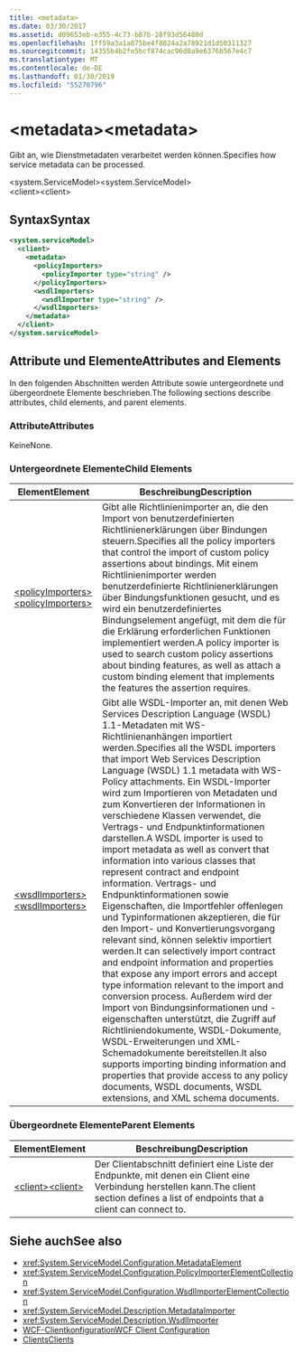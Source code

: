 ```yaml
---
title: <metadata>
ms.date: 03/30/2017
ms.assetid: d09653eb-e355-4c73-b87b-28f93d56480d
ms.openlocfilehash: 1ff59a3a1a075be4f8024a2a78921d1d50311327
ms.sourcegitcommit: 14355b4b2fe5bcf874cac96d0a9e6376b567e4c7
ms.translationtype: MT
ms.contentlocale: de-DE
ms.lasthandoff: 01/30/2019
ms.locfileid: "55270796"
---
```

# <a name="metadata"></a><span data-ttu-id="dd2a0-101">\<metadata></span><span class="sxs-lookup"><span data-stu-id="dd2a0-101">\<metadata></span></span>
<span data-ttu-id="dd2a0-102">Gibt an, wie Dienstmetadaten verarbeitet werden können.</span><span class="sxs-lookup"><span data-stu-id="dd2a0-102">Specifies how service metadata can be processed.</span></span>  
  
 <span data-ttu-id="dd2a0-103">\<system.ServiceModel></span><span class="sxs-lookup"><span data-stu-id="dd2a0-103">\<system.ServiceModel></span></span>  
<span data-ttu-id="dd2a0-104">\<client></span><span class="sxs-lookup"><span data-stu-id="dd2a0-104">\<client></span></span>  
  
## <a name="syntax"></a><span data-ttu-id="dd2a0-105">Syntax</span><span class="sxs-lookup"><span data-stu-id="dd2a0-105">Syntax</span></span>  
  
```xml  
<system.serviceModel>
  <client>
    <metadata>
      <policyImporters>
        <policyImporter type="string" />
      </policyImporters>
      <wsdlImporters>
        <wsdlImporter type="string" />
      </wsdlImporters>
    </metadata>
  </client>
</system.serviceModel>
```  
  
## <a name="attributes-and-elements"></a><span data-ttu-id="dd2a0-106">Attribute und Elemente</span><span class="sxs-lookup"><span data-stu-id="dd2a0-106">Attributes and Elements</span></span>  
 <span data-ttu-id="dd2a0-107">In den folgenden Abschnitten werden Attribute sowie untergeordnete und übergeordnete Elemente beschrieben.</span><span class="sxs-lookup"><span data-stu-id="dd2a0-107">The following sections describe attributes, child elements, and parent elements.</span></span>  
  
### <a name="attributes"></a><span data-ttu-id="dd2a0-108">Attribute</span><span class="sxs-lookup"><span data-stu-id="dd2a0-108">Attributes</span></span>  
 <span data-ttu-id="dd2a0-109">Keine</span><span class="sxs-lookup"><span data-stu-id="dd2a0-109">None.</span></span>  
  
### <a name="child-elements"></a><span data-ttu-id="dd2a0-110">Untergeordnete Elemente</span><span class="sxs-lookup"><span data-stu-id="dd2a0-110">Child Elements</span></span>  
  
|<span data-ttu-id="dd2a0-111">Element</span><span class="sxs-lookup"><span data-stu-id="dd2a0-111">Element</span></span>|<span data-ttu-id="dd2a0-112">Beschreibung</span><span class="sxs-lookup"><span data-stu-id="dd2a0-112">Description</span></span>|  
|-------------|-----------------|  
|[<span data-ttu-id="dd2a0-113">\<policyImporters></span><span class="sxs-lookup"><span data-stu-id="dd2a0-113">\<policyImporters></span></span>](../../../../../docs/framework/configure-apps/file-schema/wcf/policyimporters.md)|<span data-ttu-id="dd2a0-114">Gibt alle Richtlinienimporter an, die den Import von benutzerdefinierten Richtlinienerklärungen über Bindungen steuern.</span><span class="sxs-lookup"><span data-stu-id="dd2a0-114">Specifies all the policy importers that control the import of custom policy assertions about bindings.</span></span> <span data-ttu-id="dd2a0-115">Mit einem Richtlinienimporter werden benutzerdefinierte Richtlinienerklärungen über Bindungsfunktionen gesucht, und es wird ein benutzerdefiniertes Bindungselement angefügt, mit dem die für die Erklärung erforderlichen Funktionen implementiert werden.</span><span class="sxs-lookup"><span data-stu-id="dd2a0-115">A policy importer is used to search custom policy assertions about binding features, as well as attach a custom binding element that implements the features the assertion requires.</span></span>|  
|[<span data-ttu-id="dd2a0-116">\<wsdlImporters></span><span class="sxs-lookup"><span data-stu-id="dd2a0-116">\<wsdlImporters></span></span>](../../../../../docs/framework/configure-apps/file-schema/wcf/wsdlimporters.md)|<span data-ttu-id="dd2a0-117">Gibt alle WSDL-Importer an, mit denen Web Services Description Language (WSDL) 1.1-Metadaten mit WS-Richtlinienanhängen importiert werden.</span><span class="sxs-lookup"><span data-stu-id="dd2a0-117">Specifies all the WSDL importers that import Web Services Description Language (WSDL) 1.1 metadata with WS-Policy attachments.</span></span> <span data-ttu-id="dd2a0-118">Ein WSDL-Importer wird zum Importieren von Metadaten und zum Konvertieren der Informationen in verschiedene Klassen verwendet, die Vertrags- und Endpunktinformationen darstellen.</span><span class="sxs-lookup"><span data-stu-id="dd2a0-118">A WSDL importer is used to import metadata as well as convert that information into various classes that represent contract and endpoint information.</span></span> <span data-ttu-id="dd2a0-119">Vertrags- und Endpunktinformationen sowie Eigenschaften, die Importfehler offenlegen und Typinformationen akzeptieren, die für den Import- und Konvertierungsvorgang relevant sind, können selektiv importiert werden.</span><span class="sxs-lookup"><span data-stu-id="dd2a0-119">It can selectively import contract and endpoint information and properties that expose any import errors and accept type information relevant to the import and conversion process.</span></span> <span data-ttu-id="dd2a0-120">Außerdem wird der Import von Bindungsinformationen und -eigenschaften unterstützt, die Zugriff auf Richtliniendokumente, WSDL-Dokumente, WSDL-Erweiterungen und XML-Schemadokumente bereitstellen.</span><span class="sxs-lookup"><span data-stu-id="dd2a0-120">It also supports importing binding information and properties that provide access to any policy documents, WSDL documents, WSDL extensions, and XML schema documents.</span></span>|  
  
### <a name="parent-elements"></a><span data-ttu-id="dd2a0-121">Übergeordnete Elemente</span><span class="sxs-lookup"><span data-stu-id="dd2a0-121">Parent Elements</span></span>  
  
|<span data-ttu-id="dd2a0-122">Element</span><span class="sxs-lookup"><span data-stu-id="dd2a0-122">Element</span></span>|<span data-ttu-id="dd2a0-123">Beschreibung</span><span class="sxs-lookup"><span data-stu-id="dd2a0-123">Description</span></span>|  
|-------------|-----------------|  
|[<span data-ttu-id="dd2a0-124">\<client></span><span class="sxs-lookup"><span data-stu-id="dd2a0-124">\<client></span></span>](../../../../../docs/framework/configure-apps/file-schema/wcf/client.md)|<span data-ttu-id="dd2a0-125">Der Clientabschnitt definiert eine Liste der Endpunkte, mit denen ein Client eine Verbindung herstellen kann.</span><span class="sxs-lookup"><span data-stu-id="dd2a0-125">The client section defines a list of endpoints that a client can connect to.</span></span>|  
  
## <a name="see-also"></a><span data-ttu-id="dd2a0-126">Siehe auch</span><span class="sxs-lookup"><span data-stu-id="dd2a0-126">See also</span></span>
- <xref:System.ServiceModel.Configuration.MetadataElement>
- <xref:System.ServiceModel.Configuration.PolicyImporterElementCollection>
- <xref:System.ServiceModel.Configuration.WsdlImporterElementCollection>
- <xref:System.ServiceModel.Description.MetadataImporter>
- <xref:System.ServiceModel.Description.WsdlImporter>
- [<span data-ttu-id="dd2a0-127">WCF-Clientkonfiguration</span><span class="sxs-lookup"><span data-stu-id="dd2a0-127">WCF Client Configuration</span></span>](../../../../../docs/framework/wcf/feature-details/client-configuration.md)
- [<span data-ttu-id="dd2a0-128">Clients</span><span class="sxs-lookup"><span data-stu-id="dd2a0-128">Clients</span></span>](../../../../../docs/framework/wcf/feature-details/clients.md)
